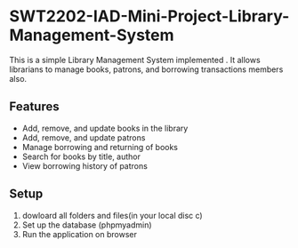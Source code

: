 # SWT2202-IAD-Mini-Project-Library-Management-System

This is a simple Library Management System implemented . It allows librarians to manage books, patrons, and borrowing transactions members also.

## Features

- Add, remove, and update books in the library
- Add, remove, and update patrons
- Manage borrowing and returning of books
- Search for books by title, author
- View borrowing history of patrons

## Setup

1. dowloard all folders and files(in your local disc c)
2. Set up the database (phpmyadmin)
3. Run the application on browser
